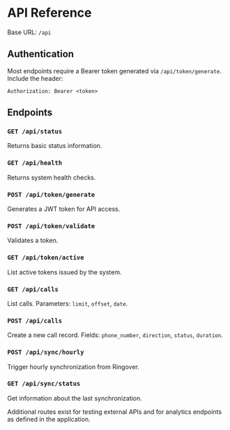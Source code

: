 # API Reference

Base URL: `/api`

## Authentication

Most endpoints require a Bearer token generated via `/api/token/generate`.
Include the header:
```
Authorization: Bearer <token>
```

## Endpoints

### `GET /api/status`
Returns basic status information.

### `GET /api/health`
Returns system health checks.

### `POST /api/token/generate`
Generates a JWT token for API access.

### `POST /api/token/validate`
Validates a token.

### `GET /api/token/active`
List active tokens issued by the system.

### `GET /api/calls`
List calls. Parameters: `limit`, `offset`, `date`.

### `POST /api/calls`
Create a new call record. Fields: `phone_number`, `direction`, `status`, `duration`.

### `POST /api/sync/hourly`
Trigger hourly synchronization from Ringover.

### `GET /api/sync/status`
Get information about the last synchronization.

Additional routes exist for testing external APIs and for analytics endpoints as defined in the application.
